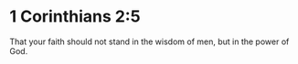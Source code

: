 # 1 Corinthians 2:5

That your faith should not stand in the wisdom of men, but in the power of God.